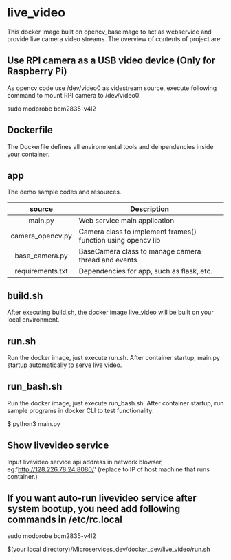 # live_video
This docker image built on opencv_baseimage to act as webservice and provide live camera video streams.
The overview of contents of project are:

## Use RPI camera as a USB video device (Only for Raspberry Pi)
As opencv code use /dev/video0 as videstream source, execute following command to mount RPI camera to /dev/video0. 

sudo modprobe bcm2835-v4l2

## Dockerfile
The Dockerfile defines all environmental tools and denpendencies inside your container.

## app
The demo sample codes and resources.

|   source   | Description |
|:----------:|-------------|
| main.py | Web service main application|
| camera_opencv.py | Camera class to implement frames() function using opencv lib |
| base_camera.py | BaseCamera class to manage camera thread and events |
| requirements.txt | Dependencies for app, such as flask,.etc. |


## build.sh
After executing build.sh, the docker image live_video will be built on your local environment.

## run.sh
Run the docker image, just execute run.sh. After container startup, main.py startup automatically to serve live video.

## run_bash.sh

Run the docker image, just execute run_bash.sh. After container startup, run sample programs in docker CLI to test functionality:

$ python3 main.py

## Show livevideo service
Input livevideo service api address in network blowser, eg:'http://128.226.78.24:8080/' (replace to IP of host machine that runs container.)

## If you want auto-run livevideo service after system bootup, you need add following commands in /etc/rc.local

sudo modprobe bcm2835-v4l2

$(your local directory)/Microservices_dev/docker_dev/live_video/run.sh
